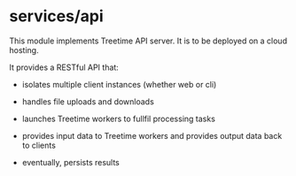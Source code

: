 # services/api

This module implements Treetime API server.
It is to be deployed on a cloud hosting.
 
It provides a RESTful API that:

 - isolates multiple client instances (whether web or cli)
 
 - handles file uploads and downloads
 
 - launches Treetime workers to fullfil processing tasks
 
 - provides input data to Treetime workers and provides output data back to clients
  
 - eventually, persists results
